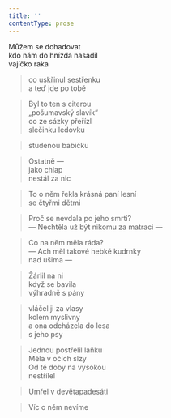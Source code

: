 ```yaml
---
title: ''
contentType: prose
---
```


  

Můžem se dohadovat  
kdo nám do hnízda nasadil  
vajíčko raka

> co uskřinul sestřenku  
> a teď jde po tobě

> Byl to ten s citerou  
> „pošumavský slavík“  
> co ze sázky přeřízl  
> slečinku ledovku

> studenou babičku

> Ostatně —  
> jako chlap  
> nestál za nic

> To o něm řekla krásná paní lesní  
> se čtyřmi dětmi

> Proč se nevdala po jeho smrti?  
> — Nechtěla už být nikomu za matraci —

> Co na něm měla ráda?  
> — Ach měl takové hebké kudrnky  
> nad ušima —

> Žárlil na ni  
> když se bavila  
> výhradně s pány

> vláčel ji za vlasy  
> kolem myslivny  
> a ona odcházela do lesa  
> s jeho psy

> Jednou postřelil laňku  
> Měla v očích slzy  
> Od té doby na vysokou  
> nestřílel

> Umřel v devětapadesáti

> Víc o něm nevíme
